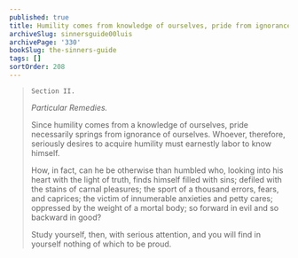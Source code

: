 ```yaml
---
published: true
title: Humility comes from knowledge of ourselves, pride from ignorance of ourselves
archiveSlug: sinnersguide00luis
archivePage: '330'
bookSlug: the-sinners-guide
tags: []
sortOrder: 208
---
```


> `Section II.`
>
> *Particular Remedies.*
>
> Since humility comes from a knowledge of ourselves, pride necessarily springs from ignorance of ourselves. Whoever, therefore, seriously desires to acquire humility must earnestly labor to know himself.
>
> How, in fact, can he be otherwise than humbled who, looking into his heart with the light of truth, finds himself filled with sins; defiled with the stains of carnal pleasures; the sport of a thousand errors, fears, and caprices; the victim of innumerable anxieties and petty cares; oppressed by the weight of a mortal body; so forward in evil and so backward in good?
>
> Study yourself, then, with serious attention, and you will find in yourself nothing of which to be proud.
